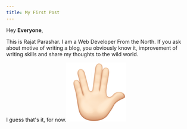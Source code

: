 ```yaml
---
title: My First Post
---
```


Hey **Everyone**,

This is Rajat Parashar. I am a Web Developer From the North. If you ask about motive of writing a blog, you obviously know it, improvement of writing skills and share my thoughts to the wild world.

I guess that's it, for now.![](/assets/raised-hand.png)
